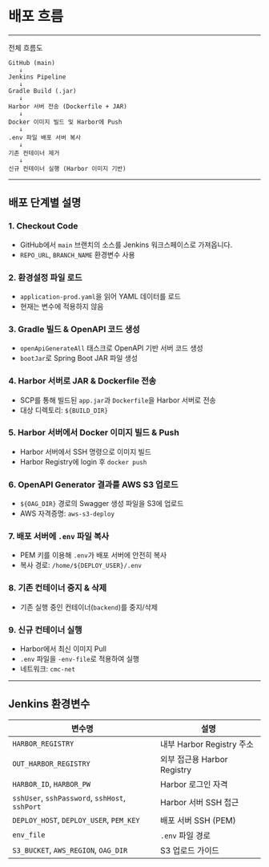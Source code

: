 # **배포 흐름**

---

전체 흐름도

```
GitHub (main)
   ↓
Jenkins Pipeline
   ↓
Gradle Build (.jar)
   ↓
Harbor 서버 전송 (Dockerfile + JAR)
   ↓
Docker 이미지 빌드 및 Harbor에 Push
   ↓
.env 파일 배포 서버 복사
   ↓
기존 컨테이너 제거
   ↓
신규 컨테이너 실행 (Harbor 이미지 기반)
```

---

## 배포 단계별 설명

### 1. Checkout Code

- GitHub에서 `main` 브랜치의 소스를 Jenkins 워크스페이스로 가져옵니다.
- `REPO_URL`, `BRANCH_NAME` 환경변수 사용

### 2. 환경설정 파일 로드

- `application-prod.yaml`을 읽어 YAML 데이터를 로드
- 현재는 변수에 적용하지 않음

### 3. Gradle 빌드 & OpenAPI 코드 생성

- `openApiGenerateAll` 태스크로 OpenAPI 기반 서버 코드 생성
- `bootJar`로 Spring Boot JAR 파일 생성

### 4. Harbor 서버로 JAR & Dockerfile 전송

- SCP를 통해 빌드된 `app.jar`과 `Dockerfile`을 Harbor 서버로 전송
- 대상 디렉토리: `${BUILD_DIR}`

### 5. Harbor 서버에서 Docker 이미지 빌드 & Push

- Harbor 서버에서 SSH  명령으로 이미지 빌드
- Harbor Registry에 login 후 `docker push`

### 6. OpenAPI Generator 결과를 AWS S3 업로드

- `${OAG_DIR}` 경로의 Swagger 생성 파일을 S3에 업로드
- AWS 자격증명: `aws-s3-deploy`

### 7. 배포 서버에 `.env` 파일 복사

- PEM 키를 이용해 `.env`가 배포 서버에 안전히 복사
- 복사 경로: `/home/${DEPLOY_USER}/.env`

### 8. 기존 컨테이너 중지 & 삭제

- 기존 실행 중인 컨테이너(`backend`)를 중지/삭제

### 9. 신규 컨테이너 실행

- Harbor에서 최신 이미지 Pull
- `.env` 파일을 `-env-file`로 적용하여 실행
- 네트워크: `cmc-net`

---

## Jenkins 환경변수

| 변수명 | 설명 |
| --- | --- |
| `HARBOR_REGISTRY` | 내부 Harbor Registry 주소 |
| `OUT_HARBOR_REGISTRY` | 외부 접근용 Harbor Registry |
| `HARBOR_ID`, `HARBOR_PW` | Harbor 로그인 자격 |
| `sshUser`, `sshPassword`, `sshHost`, `sshPort` | Harbor 서버 SSH 접근 |
| `DEPLOY_HOST`, `DEPLOY_USER`, `PEM_KEY` | 배포 서버 SSH (PEM) |
| `env_file` | `.env` 파일 경로 |
| `S3_BUCKET`, `AWS_REGION`, `OAG_DIR` | S3 업로드 가이드 |
